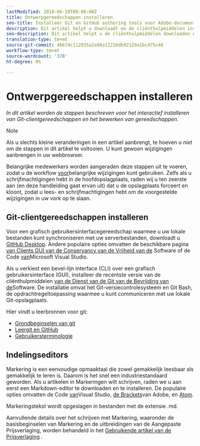 ```yaml
---
lastModified: 2018-06-28T00:00:00Z
title: Ontwerpgereedschappen installeren
seo-title: Installeer Git en GitHub authoring tools voor Adobe-documentatie
description: Dit artikel helpt u downloadt en de cliënthulpmiddelen installeert u voor Git/GitHub en voor het uitgeven van de dossiers van de Prijsverhoging zult nodig hebben.
seo-description: Dit artikel helpt u de cliënthulpmiddelen downloaden en installeren u voor Git/GitHub en voor het uitgeven van de dossiers van de Prijsverhoging voor de documentatie van Adobe zult nodig hebben.
translation-type: tm+mt
source-git-commit: 46674c112935a2a98a12210db92129a1bc475c46
workflow-type: tm+mt
source-wordcount: '378'
ht-degree: 0%

---
```



# Ontwerpgereedschappen installeren

*In dit artikel worden de stappen beschreven voor het interactief installeren van Git-clientgereedschappen en het bewerken van gereedschappen.*

>[!NOTE]
>
>Als u slechts kleine veranderingen in een artikel aanbrengt, te hoeven u *niet* om de stappen in dit artikel te voltooien. U kunt gewoon wijzigingen aanbrengen in uw webbrowser.
>
> Belangrijke medewerkers worden aangeraden deze stappen uit te voeren, zodat u de workflow [voor](local-repo.md)belangrijke wijzigingen kunt gebruiken. Zelfs als u schrijfmachtigingen hebt in de hoofdopslagplaats, raden wij u ten zeerste aan (en deze handleiding gaat ervan uit) dat u de opslagplaats forceert en kloont, zodat u lees- en schrijfmachtigingen hebt om de voorgestelde wijzigingen in uw vork op te slaan.

## Git-clientgereedschappen installeren

Voor een grafisch gebruikersinterfacegereedschap waarmee u uw lokale bestanden kunt synchroniseren met uw serverbestanden, downloadt u [GitHub Desktop](https://desktop.github.com/). Andere populaire opties omvatten de beschikbare pagina [van Clients GUI van de Conservancy van de Vrijheid van de](https://git-scm.com/downloads/guis) Software of de Code [van](https://www.visualstudio.com/products/code-vs.aspx)Microsoft Visual Studio.

Als u verkiest een bevel-lijn interface (CLI) over een grafisch gebruikersinterface (GUI), installeer de recentste versie van de cliënthulpmiddelen [van de Dienst van de Git van de Bevrijding van de](https://git-scm.com/downloads)Software. De installatie omvat het Git-versiecontrolesysteem en Git Bash, de opdrachtregeltoepassing waarmee u kunt communiceren met uw lokale Git-opslagplaats.

Hier vindt u leerbronnen voor git:

* [Grondbeginselen van git](https://git-scm.com/book/en/v2/Getting-Started-Git-Basics)
* [Leergit en GitHub](https://help.github.com/articles/good-resources-for-learning-git-and-github/)
* [Gebruikersterminologie](https://help.github.com/articles/github-glossary)

## Indelingseditors

Markering is een eenvoudige opmaaktaal die zowel gemakkelijk leesbaar als gemakkelijk te leren is. Daarom is het snel een industriestandaard geworden. Als u artikelen in Markeringen wilt schrijven, raden we u aan eerst een Markdown-editor te downloaden en te installeren. De populaire opties omvatten de Code [van](https://code.visualstudio.com/)Visual Studio, [de Brackets](https://brackets.io)van Adobe, en [Atom](https://atom.io).

Markeringstekst wordt opgeslagen in bestanden met de extensie .md.

Aanvullende details over het schrijven met Markering, waaronder de basisbeginselen van Markering en de uitbreidingen van de Aangepaste Prijsverlaging, worden behandeld in het [Gebruikende artikel van de Prijsverlaging](../writing-essentials/markdown.md) .

<!--
## Adobe Docs Authoring Pack

Install the Docs Authoring Pack. This set of extensions includes basic authoring assistance for help when writing Markdown, and a preview feature, so that you can see what the Markdown looks like in the style of the docs.adobe.com site.

Link when available
-->
